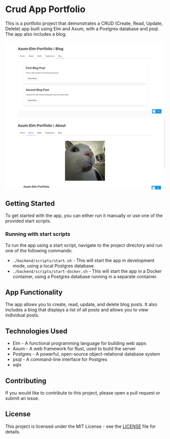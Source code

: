 Crud App Portfolio
=================

This is a portfolio project that demonstrates a CRUD (Create, Read, Update, Delete) app built using Elm and Axum, with a Postgres database and psql. The app also includes a blog.

![Preview 1](preview/preview1.png)
![Preview 2](preview/preview2.png)

Getting Started
---------------

To get started with the app, you can either run it manually or use one of the provided start scripts.

### Running with start scripts

To run the app using a start script, navigate to the project directory and run one of the following commands:

* `./backend/scripts/start.sh` - This will start the app in development mode, using a local Postgres database.
* `./backend/scripts/start-docker.sh` - This will start the app in a Docker container, using a Postgres database running in a separate container.

App Functionality
-----------------

The app allows you to create, read, update, and delete blog posts. It also includes a blog that displays a list of all posts and allows you to view individual posts.

Technologies Used
-----------------

* Elm - A functional programming language for building web apps
* Axum - A web framework for Rust, used to build the server
* Postgres - A powerful, open-source object-relational database system
* psql - A command-line interface for Postgres
* sqlx

Contributing
------------

If you would like to contribute to this project, please open a pull request or submit an issue.

License
-------

This project is licensed under the MIT License - see the [LICENSE](LICENSE) file for details.
